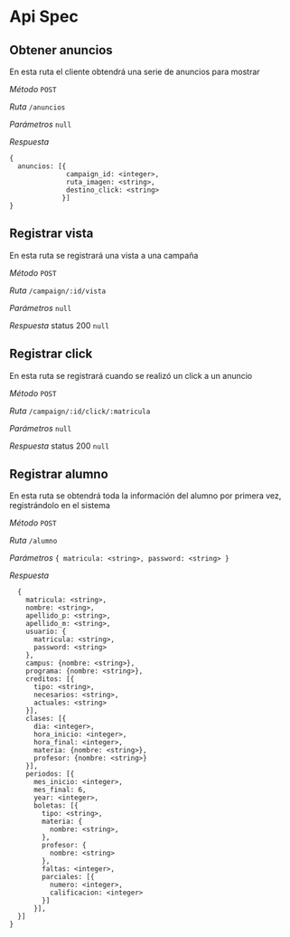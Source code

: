 # Api Spec

## Obtener anuncios

En esta ruta el cliente obtendrá una serie de anuncios para mostrar

*Método*
`POST`

*Ruta*
`/anuncios`

*Parámetros*
`null`

*Respuesta*
```
{
  anuncios: [{
              campaign_id: <integer>,
              ruta_imagen: <string>,
              destino_click: <string>
             }]
}
```

## Registrar vista

En esta ruta se registrará una vista a una campaña

*Método*
`POST`

*Ruta*
`/campaign/:id/vista`

*Parámetros*
`null`

*Respuesta*
status 200
`null`

## Registrar click

En esta ruta se registrará cuando se realizó un click a un anuncio

*Método*
`POST`

*Ruta*
`/campaign/:id/click/:matricula`

*Parámetros*
`null`

*Respuesta*
status 200
`null`

## Registrar alumno

En esta ruta se obtendrá toda la información del alumno por primera vez, registrándolo en el sistema

*Método*
`POST`

*Ruta*
`/alumno`

*Parámetros*
`{ matricula: <string>, password: <string> }`

*Respuesta*
```
  {
    matricula: <string>,
    nombre: <string>,
    apellido_p: <string>,
    apellido_m: <string>,
    usuario: {
      matricula: <string>,
      password: <string>
    },
    campus: {nombre: <string>},
    programa: {nombre: <string>},
    creditos: [{
      tipo: <string>,
      necesarios: <string>,
      actuales: <string>
    }],
    clases: [{
      dia: <integer>,
      hora_inicio: <integer>,
      hora_final: <integer>,
      materia: {nombre: <string>},
      profesor: {nombre: <string>}
    }],
    periodos: [{
      mes_inicio: <integer>,
      mes_final: 6,
      year: <integer>,
      boletas: [{
        tipo: <string>,
        materia: {
          nombre: <string>,
        },
        profesor: {
          nombre: <string>
        },
        faltas: <integer>,
        parciales: [{
          numero: <integer>,
          calificacion: <integer>
        }]
      }],
  }]
}
```
